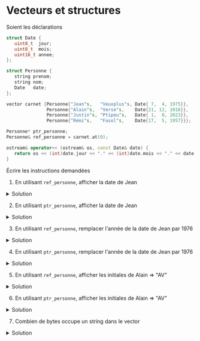 # Vecteurs et structures

Soient les déclarations

~~~cpp
struct Date {
   uint8_t  jour;
   uint8_t  mois;
   uint16_t annee;
};

struct Personne {
   string prenom;
   string nom;
   Date   date;
};

vector carnet {Personne{"Jean"s,   "Veuxplus"s, Date{ 7,  4, 1975}},
               Personne{"Alain"s,  "Verse"s,    Date{21, 12, 2018}},
               Personne{"Justin"s, "Ptipeu"s,   Date{ 1,  8, 2023}},
               Personne{"Rémi"s,   "Fasol"s,    Date{17,  5, 1957}}};

Personne* ptr_personne;
Personne& ref_personne = carnet.at(0);

ostream& operator<< (ostream& os, const Date& date) {
   return os << (int)date.jour << "." << (int)date.mois << "." << date.annee;
}
~~~

Écrire les instructions demandées
<br>

1) En utilisant `ref_personne`, afficher la date de Jean

<details>
<summary>Solution</summary>

~~~cpp
cout << ref_personne.date;
~~~

----------------------------------------

</details>

2) En utilisant `ptr_personne`, afficher la date de Jean

<details>
<summary>Solution</summary>

~~~cpp
// ces 3 affectations sont identiques
ptr_personne = &carnet.at(0);
ptr_personne = &carnet[0];
ptr_personne = carnet.data();

cout << ptr_personne->date;
~~~

----------------------------------------

</details>

3) En utilisant `ref_personne`, remplacer l'année de la date de Jean par 1976

<details>
<summary>Solution</summary>

~~~cpp
ref_personne.date.annee = 1976;
~~~

----------------------------------------

</details>

4) En utilisant `ptr_personne`, remplacer l'année de la date de Jean par 1976

<details>
<summary>Solution</summary>

~~~cpp
ptr_personne->date.annee = 1976;
~~~

----------------------------------------

</details>

5) En utilisant `ref_personne`, afficher les initiales de Alain => "AV"

<details>
<summary>Solution</summary>

~~~cpp
// difficile, une référence ne peut pas être ré-affectée
cout << (&ref_personne + 1)->prenom[0] << (&ref_personne + 1)->nom[0] << endl;
~~~

----------------------------------------

</details>

6) En utilisant `ptr_personne`, afficher les initiales de Alain => "AV"

<details>
<summary>Solution</summary>

~~~cpp
// ces 4 affectations sont identiques
++ptr_personne;
ptr_personne = &carnet.at(1);
ptr_personne = &carnet[1];
ptr_personne = carnet.data() + 1;

cout << ptr_personne->prenom[0] << ptr_personne->nom[0] << endl;
~~~

----------------------------------------

</details>

7) Combien de bytes occupe un string dans le vector

<details>
<summary>Solution</summary>

**Aucun**.<br>
Un `vector` n'est qu'une structure mémorisant une taille, une capacité et un pointeur vers le premier élément (`carnet.data()`)

~~~cpp
// Pour s'en convaincre
carnet.at(0).nom = "Un nom plus long pour agrandir le str";
// et ajout d'une nouvelle personne
carnet.push_back(Personne{"Jean"s,   "Baume"s,    Date{ 2,  4, 1646}});


cout << "sizeof(Personne)     : " << sizeof(Personne)                   << endl;
cout << "sizeof(Personne) x 5 : " << sizeof(Personne) * 5               << endl;
cout << "sizeof(Carnet)       : " << sizeof(carnet)                     << endl;

cout << "carnet.data - debut  : " << carnet.data()                      << endl;
cout << "carnet.data - fin    : " << carnet.data() + carnet.size()      << endl;
cout << "jean.nom.data        : " << (void*)(carnet.at(0).nom.data())   << endl;

// sizeof(Personne)     : 56
// sizeof(Personne) x 4 : 224
// sizeof(Carnet)       : 224
// carnet.data - debut  : 0x16cf2f4d8
// carnet.data - fin    : 0x16cf2f5b8
// jean.nom.data        : 0x600002eec270
~~~

----------------------------------------

</details>
